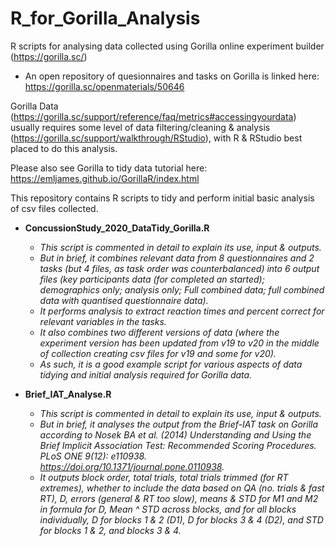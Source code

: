 # R_for_Gorilla_Analysis
R scripts for analysing data collected using Gorilla online experiment builder (https://gorilla.sc/)

- An open repository of quesionnaires and tasks on Gorilla is linked here: https://gorilla.sc/openmaterials/50646

Gorilla Data (https://gorilla.sc/support/reference/faq/metrics#accessingyourdata) 
usually requires some level of data filtering/cleaning & analysis (https://gorilla.sc/support/walkthrough/RStudio),
with R & RStudio best placed to do this analysis. 

Please also see Gorilla to tidy data tutorial here: https://emljames.github.io/GorillaR/index.html

This repository contains R scripts to tidy and perform initial basic analysis of csv files collected. 

 - **ConcussionStudy_2020_DataTidy_Gorilla.R**
 
      - _This script is commented in detail to explain its use, input & outputs._ 
      - _But in brief, it combines relevant data from 8 questionnaires and 2 tasks (but 4 files, as task order was counterbalanced) into 6 output files (key participants data (for completed an started); demographics only; analysis only; Full combined data; full combined data with quantised questionnaire data)._ 
      - _It performs analysis to extract reaction times and percent correct for relevant variables in the tasks._ 
      - _It also combines two different versions of data (where the experiment version has been updated from v19 to v20 in the middle of collection creating csv files for v19 and some for v20)._ 
      - _As such, it is a good example script for various aspects of data tidying and initial analysis required for Gorilla data._ 

- **Brief_IAT_Analyse.R**
 
     - _This script is commented in detail to explain its use, input & outputs._ 
     - _But in brief, it analyses the output from the Brief-IAT task on Gorilla according to Nosek BA et al. (2014) Understanding and Using the Brief Implicit Association Test: Recommended Scoring Procedures. PLoS ONE 9(12): e110938. https://doi.org/10.1371/journal.pone.0110938._
     - _It outputs block order, total trials, total trials trimmed (for RT extremes), whether to include the data based on QA (no. trials & fast RT), D, errors (general & RT too slow), means & STD for M1 and M2 in formula for D, Mean ^ STD across blocks, and for all blocks individually, D for blocks 1 & 2 (D1), D for blocks 3 & 4 (D2), and STD for blocks 1 & 2, and blocks 3 & 4._  
